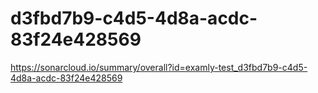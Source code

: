 # d3fbd7b9-c4d5-4d8a-acdc-83f24e428569
https://sonarcloud.io/summary/overall?id=examly-test_d3fbd7b9-c4d5-4d8a-acdc-83f24e428569
